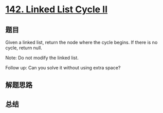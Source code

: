 # [142. Linked List Cycle II](https://leetcode.com/problems/linked-list-cycle-ii/)

## 题目

        
Given a linked list, return the node where the cycle begins. If there is no cycle, return null.



Note: Do not modify the linked list.


Follow up:
Can you solve it without using extra space?

      

## 解题思路


## 总结


